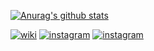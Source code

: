 [![Anurag's github stats][starts]][profile]

[![wiki](https://img.shields.io/badge/R--SCUAD-wiki-brightgreen?style=plactic&logo=wikipedia)](https://github.com/rscuad/wiki/wiki)
[![instagram](https://img.shields.io/badge/R--SCUAD-instagram-ff69b4?style=plactic&logo=instagram)](https://www.instagram.com/rscuad.uad/)
[![instagram](https://img.shields.io/badge/R--SCUAD-website-9cf?style=plactic&logo=google)](https://rscuad.github.io/)

[starts]: https://github-readme-stats.vercel.app/api?username=rscuad&theme=bear&show_icons=true&count_private=false&hide=contribs,issues,prs,stars
[profile]:https://github.com/rscuad/wiki/wiki
<!--
**rscuad/rscuad** is a ✨ _special_ ✨ repository because its `README.md` (this file) appears on your GitHub profile.

Here are some ideas to get you started:

- 🔭 I’m currently working on ...
- 🌱 I’m currently learning ...
- 👯 I’m looking to collaborate on ...
- 🤔 I’m looking for help with ...
- 💬 Ask me about ...
- 📫 How to reach me: ...
- 😄 Pronouns: ...
- ⚡ Fun fact: ...
-->
